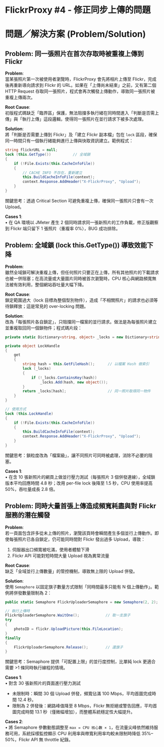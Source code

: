 # FlickrProxy #4 - 修正同步上傳的問題

# 問題／解決方案 (Problem/Solution)

## Problem: 同一張照片在首次存取時被重複上傳到 Flickr

**Problem**:  
當某張照片第一次被使用者瀏覽時，FlickrProxy 會先將相片上傳至 Flickr，完成後再重新導向請求到 Flickr 的 URL。如果在「上傳尚未結束」之前，又有第二個 HTTP Request 存取同一張照片，程式會再次觸發上傳動作，導致同一張照片被重複上傳兩次。

**Root Cause**:  
初版程式碼缺乏「臨界區」保護，無法阻擋多執行緒在同時間進入「判斷是否需上傳」與「執行上傳」這段邏輯，使得同一張照片在並行請求下被多次處理。

**Solution**:  
將「判斷是否需要上傳到 Flickr」及「建立 Flickr 副本檔」包在 `lock` 區段，確保同一時間只有一個執行緒能夠進行上傳與快取資訊建立。範例程式：

```csharp
string flickrURL = null;
lock (this.GetType())          // 全域鎖
{
    if (!File.Exists(this.CacheInfoFile))
    {
        // CACHE INFO 不存在，重新建立
        this.BuildCacheInfoFile(context);
        context.Response.AddHeader("X-FlickrProxy", "Upload");
    }
}
```
關鍵思考：透過 Critical Section 可避免重複上傳，確保同一張照片只會有一次 Upload。

**Cases 1**:  
• 在 QA 環境以 JMeter 產生 2 個同時請求同一張新照片的工作負載，修正版觀察到 Flickr 端只留下 1 張照片（重複率 0%），BUG 成功排除。  


## Problem: 全域鎖 (lock this.GetType()) 導致效能下降

**Problem**:  
雖然全域鎖可解決重複上傳，但任何照片只要正在上傳，所有其他照片的下載請求也被一併阻塞；在高流量或大量圖片同時被首次瀏覽時，CPU 核心與網路頻寬無法被有效利用，整個網站吞吐量大幅下降。

**Root Cause**:  
鎖定範圍過大（lock 目標為整個型別物件），造成「不相關照片」的請求也必須等待鎖釋放；這是常見的 over-locking 問題。

**Solution**:  
改為「每張照片各自鎖定」，只阻擋同一檔案的並行請求。做法是為每張照片建立並重複取回同一個鎖物件；程式碼片段：

```csharp
private static Dictionary<string, object> _locks = new Dictionary<string, object>();

private object LockHandle
{
    get
    {
        string hash = this.GetFileHash();      // 以檔案 Hash 做索引
        lock (_locks)
        {
            if (!_locks.ContainsKey(hash))
                _locks.Add(hash, new object());
        }
        return _locks[hash];                   // 同一照片取得同一物件
    }
}

// 使用方式
lock (this.LockHandle)
{
    if (!File.Exists(this.CacheInfoFile))
    {
        this.BuildCacheInfoFile(context);
        context.Response.AddHeader("X-FlickrProxy", "Upload");
    }
}
```
關鍵思考：鎖粒度改為「檔案級」，讓不同照片可同時被處理，消除不必要的阻塞。

**Cases 1**:  
• 在含 10 張新照片的網頁上做並行壓力測試（每張照片 3 個併發連線），全域鎖版本平均回應時間 4.8 秒；改用 per-file lock 後降至 1.5 秒，CPU 使用率提高 50%，吞吐量成長 2.8 倍。  


## Problem: 同時大量首張上傳造成頻寬耗盡與對 Flickr 服務的潛在觸發

**Problem**:  
若一頁面包含許多從未上傳的照片，瀏覽該頁時會瞬間產生多個並行上傳動作。即使每張照片已各自鎖定，仍可能同時間對 Flickr 發出過多 Upload，導致：
1. 伺服器出口頻寬被吃滿，使用者體驗下滑  
2. Flickr API 可能對短時間大量 Upload 視為異常流量

**Root Cause**:  
缺乏「全域並行上傳數量」的管控機制，導致無上限的 Upload 併發。

**Solution**:  
使用 `Semaphore` 以固定旗子數量方式限制「同時間最多只能有 N 個上傳動作」。範例將併發數量限制為 2：

```csharp
public static Semaphore FlickrUploaderSemaphore = new Semaphore(2, 2);

// 執行上傳時
FlickrUploaderSemaphore.WaitOne();            // 取一支旗子
try
{
    photoID = flickr.UploadPicture(this.FileLocation);
}
finally
{
    FlickrUploaderSemaphore.Release();        // 還旗子
}
```
關鍵思考：Semaphore 提供「可配置上限」的並行度控制，比單純 lock 更適合需要 >1 條同時執行線程的情境。

**Cases 1**:  
• 對含 30 張新照片的頁面進行壓力測試  
  - 未限制時：瞬間 30 個 Upload 併發，頻寬佔滿 100 Mbps，平均首圖完成時間 12.4 秒。  
  - 限制為 2 併發後：網路峰值降至 8 Mbps，Flickr 無拒絕或警告回應，平均首圖完成時間 13.1 秒（僅微幅增加），而整體系統穩定性大幅提升。  

**Cases 2**:  
• 將 Semaphore 參數動態調整至 `max = CPU 核心數 × 1`，在流量尖峰依然維持服務可用，系統採樣監控顯示 CPU 利用率與帶寬利用率均較未限制時降低 35%–50%，Flickr API 無 throttle 紀錄。